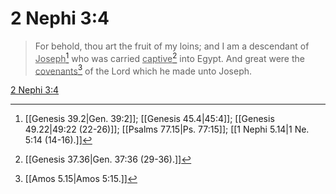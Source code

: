 # 2 Nephi 3:4

> For behold, thou art the fruit of my loins; and I am a descendant of <u>Joseph</u>[^a] who was carried <u>captive</u>[^b] into Egypt. And great were the <u>covenants</u>[^c] of the Lord which he made unto Joseph.

[2 Nephi 3:4](https://www.churchofjesuschrist.org/study/scriptures/bofm/2-ne/3?lang=eng&id=p4#p4)


[^a]: [[Genesis 39.2|Gen. 39:2]]; [[Genesis 45.4|45:4]]; [[Genesis 49.22|49:22 (22-26)]]; [[Psalms 77.15|Ps. 77:15]]; [[1 Nephi 5.14|1 Ne. 5:14 (14-16).]]
[^b]: [[Genesis 37.36|Gen. 37:36 (29-36).]]
[^c]: [[Amos 5.15|Amos 5:15.]]
